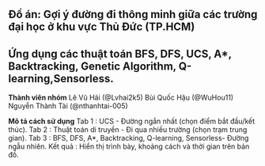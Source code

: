 Đồ án: Gợi ý đường đi thông minh giữa các trường đại học ở khu vực Thủ Đức (TP.HCM)
------------------------------------------------------------------------------
Ứng dụng các thuật toán BFS, DFS, UCS, A*, Backtracking, Genetic Algorithm, Q-learning,Sensorless.
-------------------------------------------------------------------------------
**Thành viên nhóm**
Lê Vũ Hải (@Lvhai2k5)
Bùi Quốc Hậu (@WuHou11)
Nguyễn Thành Tài (@nthanhtai-005)

**Mô tả cách sử dụng**
Tab 1 : UCS - Đường ngắn nhất (chọn điểm bắt đầu/kết thúc).
Tab 2 : Thuật toán di truyền - Đi qua nhiều trường (chọn trạm trung gian).
Tab 3 : BFS, DFS, A*, Backtracking, Q-learning, Sensorless- Đường ngẫu nhiên.
Kết quả : Hiển thị trình bày, khoảng cách và thời gian trên bản đồ.
